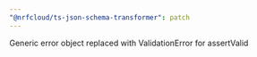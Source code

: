 ```yaml
---
"@nrfcloud/ts-json-schema-transformer": patch
---
```


Generic error object replaced with ValidationError for assertValid
